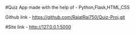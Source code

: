 #Quiz App made with the help of - 
Python,Flask,HTML,CSS

Github link - https://github.com/RajatRai750/Quiz-Proj.git

#Site link - 
http://127.0.0.1:5000
